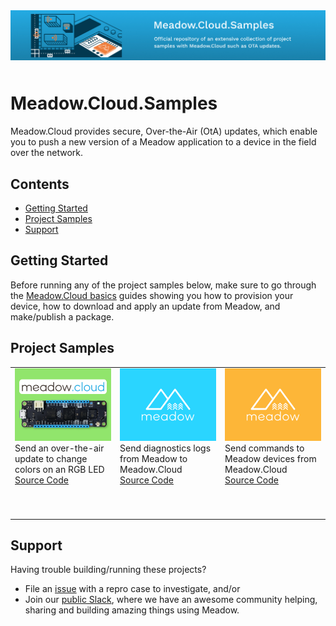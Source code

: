 <img src="Design/wildernesslabs-meadow-cloud-samples.jpg"  alt="Meadow, Meadow.Cloud, C#, iot, samples" style="margin-bottom:10px" />

# Meadow.Cloud.Samples

Meadow.Cloud provides secure, Over-the-Air (OtA) updates, which enable you to push a new version of a Meadow application to a device in the field over the network.

## Contents
* [Getting Started](#getting-started)
* [Project Samples](#project-samples)
* [Support](#support)

## Getting Started

Before running any of the project samples below, make sure to go through the [Meadow.Cloud basics](http://developer.wildernesslabs.co/Meadow/Meadow.OS/Updates/) guides showing you how to provision your device, how to download and apply an update from Meadow, and make/publish a package. 

## Project Samples

<table>
    </tr>
        <tr>
        <td>
            <img src="Design/wildernesslabs-meadow-cloud-begginer.jpg" alt="iot, dotnet, meadow, led, dice, buttons"/><br/>
            Send an over-the-air update to change colors on an RGB LED</br>
            <a href="Source/RgbLedUpdateSample/">Source Code</a>
        </td>
        <td>
            <img src="Design/wildernesslabs-meadow-template-blue.jpg" alt="iot, dotnet, meadow, game, memory"/><br/>
            Send diagnostics logs from Meadow to Meadow.Cloud</br>
            <a href="Source/Hackster/MemoryGame/">Source Code</a>
        </td>
        <td>
            <img src="Design/wildernesslabs-meadow-template-orange.jpg" alt="iot, dotnet, meadow, morse-code, graphics"/><br/>
            Send commands to Meadow devices from Meadow.Cloud</br>
            <a href="Source/Hackster/MorseCodeTrainer/">Source Code</a>
        </td>
    </tr>
    <tr>
        <td>
            <p>&nbsp;&nbsp;&nbsp;&nbsp;&nbsp;&nbsp;&nbsp;&nbsp;&nbsp;&nbsp;&nbsp;&nbsp;&nbsp;&nbsp;&nbsp;&nbsp;&nbsp;&nbsp;&nbsp;&nbsp;&nbsp;&nbsp;&nbsp;&nbsp;&nbsp;&nbsp;&nbsp;&nbsp;&nbsp;&nbsp;&nbsp;&nbsp;</p>
        </td>
        <td>
            <p>&nbsp;&nbsp;&nbsp;&nbsp;&nbsp;&nbsp;&nbsp;&nbsp;&nbsp;&nbsp;&nbsp;&nbsp;&nbsp;&nbsp;&nbsp;&nbsp;&nbsp;&nbsp;&nbsp;&nbsp;&nbsp;&nbsp;&nbsp;&nbsp;&nbsp;&nbsp;&nbsp;&nbsp;&nbsp;&nbsp;&nbsp;&nbsp;</p>
        </td>
        <td>
            <p>&nbsp;&nbsp;&nbsp;&nbsp;&nbsp;&nbsp;&nbsp;&nbsp;&nbsp;&nbsp;&nbsp;&nbsp;&nbsp;&nbsp;&nbsp;&nbsp;&nbsp;&nbsp;&nbsp;&nbsp;&nbsp;&nbsp;&nbsp;&nbsp;&nbsp;&nbsp;&nbsp;&nbsp;&nbsp;&nbsp;&nbsp;&nbsp;</p>
        </td>
    </tr>
</table>

## Support

Having trouble building/running these projects? 
* File an [issue](https://github.com/WildernessLabs/Meadow.Desktop.Samples/issues) with a repro case to investigate, and/or
* Join our [public Slack](http://slackinvite.wildernesslabs.co/), where we have an awesome community helping, sharing and building amazing things using Meadow.